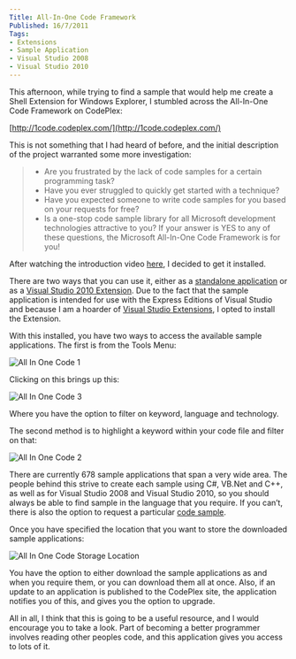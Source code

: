 ```yaml
---
Title: All-In-One Code Framework
Published: 16/7/2011
Tags:
- Extensions
- Sample Application
- Visual Studio 2008
- Visual Studio 2010
---
```


This afternoon, while trying to find a sample that would help me create a Shell Extension for Windows Explorer, I stumbled across the All-In-One Code Framework on CodePlex:

[http://1code.codeplex.com/](http://1code.codeplex.com/)

This is not something that I had heard of before, and the initial description of the project warranted some more investigation:

> * Are you frustrated by the lack of code samples for a certain programming task?
> * Have you ever struggled to quickly get started with a technique?
> * Have you expected someone to write code samples for you based on your requests for free?
> * Is a one-stop code sample library for all Microsoft development technologies attractive to you?
> If your answer is YES to any of these questions, the Microsoft All-In-One Code Framework is for you!

After watching the introduction video [here](http://channel9.msdn.com/Shows/Visual-Studio-Toolbox/Visual-Studio-Toolbox-All-In-One-Code-Framework), I decided to get it installed.

There are two ways that you can use it, either as a [standalone application](http://1code.codeplex.com/releases/view/64539) or as a [Visual Studio 2010 Extension](http://visualstudiogallery.msdn.microsoft.com/4934b087-e6cc-44dd-b992-a71f00a2a6df). Due to the fact that the sample application is intended for use with the Express Editions of Visual Studio and because I am a hoarder of [Visual Studio Extensions](http://www.gep13.co.uk/blog/visual-studio-2010-extensions), I opted to install the Extension.

With this installed, you have two ways to access the available sample applications. The first is from the Tools Menu:

![All In One Code 1](https://gep13wpstorage.blob.core.windows.net/gep13/2011/7/16/All-In-One-Code-1.png)

Clicking on this brings up this:

![All In One Code 3](https://gep13wpstorage.blob.core.windows.net/gep13/2011/7/16/All-In-One-Code-3.png)

Where you have the option to filter on keyword, language and technology.

The second method is to highlight a keyword within your code file and filter on that:

![All In One Code 2](https://gep13wpstorage.blob.core.windows.net/gep13/2011/7/16/All-In-One-Code-2.png)

There are currently 678 sample applications that span a very wide area. The people behind this strive to create each sample using C#, VB.Net and C++, as well as for Visual Studio 2008 and Visual Studio 2010, so you should always be able to find sample in the language that you require. If you can’t, there is also the option to request a particular [code sample](http://1code.codeplex.com/wikipage?title=Request%20Code%20Sample%20from%20Microsoft%20All-In-One%20Code%20Framework&referringTitle=Documentation).

Once you have specified the location that you want to store the downloaded sample applications:

![All In One Code Storage Location](https://gep13wpstorage.blob.core.windows.net/gep13/2011/7/16/image.png)

You have the option to either download the sample applications as and when you require them, or you can download them all at once. Also, if an update to an application is published to the CodePlex site, the application notifies you of this, and gives you the option to upgrade.

All in all, I think that this is going to be a useful resource, and I would encourage you to take a look. Part of becoming a better programmer involves reading other peoples code, and this application gives you access to lots of it.
